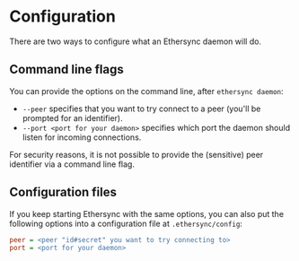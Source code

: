 <!--
SPDX-FileCopyrightText: 2024 blinry <mail@blinry.org>
SPDX-FileCopyrightText: 2024 zormit <nt4u@kpvn.de>

SPDX-License-Identifier: CC-BY-SA-4.0
-->

# Configuration

There are two ways to configure what an Ethersync daemon will do.

## Command line flags

You can provide the options on the command line, after `ethersync daemon`:

- `--peer` specifies that you want to try connect to a peer (you'll be prompted for an identifier).
- `--port <port for your daemon>` specifies which port the daemon should listen for incoming connections.

For security reasons, it is not possible to provide the (sensitive) peer identifier via a command line flag.

## Configuration files

If you keep starting Ethersync with the same options, you can also put the following options into a configuration file at `.ethersync/config`:

```ini
peer = <peer "id#secret" you want to try connecting to>
port = <port for your daemon>
```
